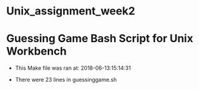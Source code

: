 # Unix_assignment_week2
# Guessing Game Bash Script for Unix Workbench

* This Make file was ran at: 2018-06-13:15:14:31

* There were 23 lines in guessinggame.sh

